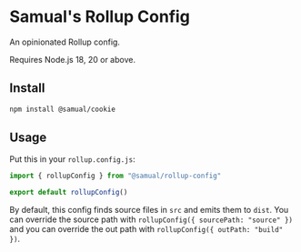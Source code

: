 # Samual's Rollup Config
An opinionated Rollup config.

Requires Node.js 18, 20 or above.

## Install
```sh
npm install @samual/cookie
```

## Usage
Put this in your `rollup.config.js`:
```js
import { rollupConfig } from "@samual/rollup-config"

export default rollupConfig()
```

By default, this config finds source files in `src` and emits them to `dist`.
You can override the source path with `rollupConfig({ sourcePath: "source" })` and you can override the out path with
`rollupConfig({ outPath: "build" })`.

